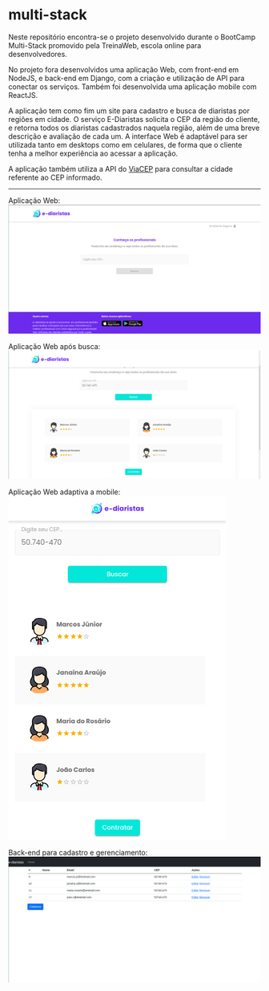 # multi-stack

Neste repositório encontra-se o projeto desenvolvido durante o BootCamp Multi-Stack promovido pela TreinaWeb, escola online para desenvolvedores.

No projeto fora desenvolvidos uma aplicação Web, com front-end em NodeJS, e back-end em Django, com a criação e utilização de API para conectar os serviços. 
Também foi desenvolvida uma aplicação mobile com ReactJS.

A aplicação tem como fim um site para cadastro e busca de diaristas por regiões em cidade. O serviço E-Diaristas solicita o CEP da região do cliente, e retorna 
todos os diaristas cadastrados naquela região, além de uma breve descrição e avaliação de cada um. A interface Web é adaptável para ser utilizada tanto em 
desktops como em celulares, de forma que o cliente tenha a melhor experiência ao acessar a aplicação.

A aplicação também utiliza a API do [ViaCEP](https://viacep.com.br/) para consultar a cidade referente ao CEP informado.
___
Aplicação Web:
<img src="screenshots/front_web1.png">

Aplicação Web após busca:
<img src="screenshots/front_web2.png">

Aplicação Web adaptiva a mobile:
<img src="screenshots/fron_web3.png">

Back-end para cadastro e gerenciamento:
<img src="screenshots/back_cadastro.png">
